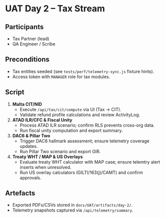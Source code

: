 # UAT Day 2 – Tax Stream

## Participants
- Tax Partner (lead)
- QA Engineer / Scribe

## Preconditions
- Tax entities seeded (see `tests/perf/telemetry-sync.js` fixture hints).
- Access token with `MANAGER` role for tax modules.

## Script
1. **Malta CIT/NID**
   - Execute `/api/tax/cit/compute` via UI (Tax -> CIT).
   - Validate refund profile calculations and review ActivityLog.
2. **ATAD ILR/CFC & Fiscal Unity**
   - Process ATAD ILR scenario; confirm RLS prevents cross-org data.
   - Run fiscal unity computation and export summary.
3. **DAC6 & Pillar Two**
   - Trigger DAC6 hallmark assessment; ensure telemetry coverage updates.
   - Run Pillar Two scenario and export GIR.
4. **Treaty WHT / MAP & US Overlays**
   - Evaluate treaty WHT calculator with MAP case; ensure telemtry alert inserts when unresolved.
   - Run US overlay calculators (GILTI/163(j)/CAMT) and confirm approvals.

## Artefacts
- Exported PDFs/CSVs stored in `docs/UAT/artifacts/day-2/`.
- Telemetry snapshots captured via `/api/telemetry/summary`.
